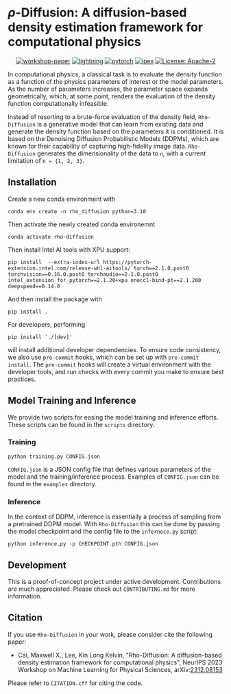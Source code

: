 # $\rho$-Diffusion: A diffusion-based density estimation framework for computational physics

<div align="center">

[![workshop-paper](https://img.shields.io/badge/NeurIPS-RhoDiffusion-blue)](https://ml4physicalsciences.github.io/2023/files/NeurIPS_ML4PS_2023_71.pdf)
[![lightning](https://img.shields.io/badge/Lightning-v1.8.6%2B-792ee5?logo=pytorchlightning)](https://lightning.ai/docs/pytorch/1.8.6)
[![pytorch](https://img.shields.io/badge/PyTorch-v2.0.1%2B-red?logo=pytorch)](https://pytorch.org/get-started/locally/)
[![ipex](https://img.shields.io/badge/Intel_Extension_For_PyTorch-blue?logo=intel)](https://github.com/intel/intel-extension-for-pytorch)
[![License: Apache-2](https://img.shields.io/badge/Apache-2?style=flat&label=License)](https://www.apache.org/licenses/LICENSE-2.0)

</div>

In computational physics, a classical task is to evaluate the density function as a function of the physics parameters of interest or the model parameters. As the number of parameters increases, the parameter space expands geometrically, which, at some point, renders the evaluation of the density function computationally infeasible.

Instead of resorting to a brute-force evaluation of the density field, `Rho-Diffusion` is a generative model that can learn from existing data and generate the density function based on the parameters it is conditioned. It is based on the Denoising Diffusion Probabilistic Models (DDPMs), which are known for their capability of capturing high-fidelity image data. `Rho-Diffusion` generates the dimensionality of the data to `n`, with a current limitation of `n = {1, 2, 3}`.


## Installation

Create a new conda environment with
```console
conda env create -n rho_diffusion python=3.10
```
Then activate the newly created conda environemnt
```console
conda activate rho-diffusion
```
Then install Intel AI tools with XPU support:
```console
pip install  --extra-index-url https://pytorch-extension.intel.com/release-whl-aitools/ torch==2.1.0.post0 torchvision==0.16.0.post0 torchaudio==2.1.0.post0 intel_extension_for_pytorch==2.1.20+xpu oneccl-bind-pt==2.1.200 deepspeed==0.14.0
```


And then install the package with 

```console
pip install .
```
For developers, performing

```console
pip install './[dev]'
```
will install additional developer dependencies. To ensure code consistency, we also use `pre-commit` hooks, which can be set up with `pre-commit install`. The `pre-commit` hooks will create a virtual environment with the developer tools, and run checks with every commit you make to ensure best practices.

## Model Training and Inference
We provide two scripts for easing the model training and inference efforts. These scripts can be found in the `scripts` directory.

### Training
```console
python training.py CONFIG.json
```
`CONFIG.json` is a JSON config file that defines various parameters of the model and the training/inference process. Examples of `CONFIG.json` can be found in the `examples` directory.

### Inference
In the context of DDPM, inference is essentially a process of sampling from a pretrained DDPM model. With `Rho-Diffusion` this can be done by passing the model checkpoint and the config file to the `infernece.py` script:
```console
python inference.py -p CHECKPOINT.pth CONFIG.json
```

## Development
This is a proof-of-concept project under active development. Contributions are much appreciated. Please check out `CONTRIBUTING.md` for more information.

## Citation
If you use `Rho-Diffusion` in your work, please consider cite the following paper:

- Cai, Maxwell X., Lee, Kin Long Kelvin, "Rho-Diffusion: A diffusion-based density estimation framework for computational physics", NeurIPS 2023 Workshop on Machine Learning for Physical Sciences, arXiv:[2312.08153](https://arxiv.org/abs/2312.08153)

Please refer to `CITATION.cff` for citing the code.
